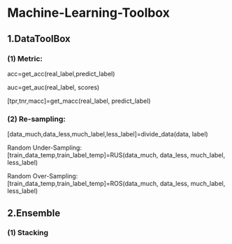 # Machine-Learning-Toolbox

## 1.DataToolBox
### (1) Metric:
acc=get_acc(real_label,predict_label)

auc=get_auc(real_label, scores)

[tpr,tnr,macc]=get_macc(real_label, predict_label)

### (2) Re-sampling:
[data_much,data_less,much_label,less_label]=divide_data(data, label)

Random Under-Sampling:
[train_data_temp,train_label_temp]=RUS(data_much, data_less, much_label, less_label)

Random Over-Sampling:
[train_data_temp,train_label_temp]=ROS(data_much, data_less, much_label, less_label)

## 2.Ensemble
### (1) Stacking
